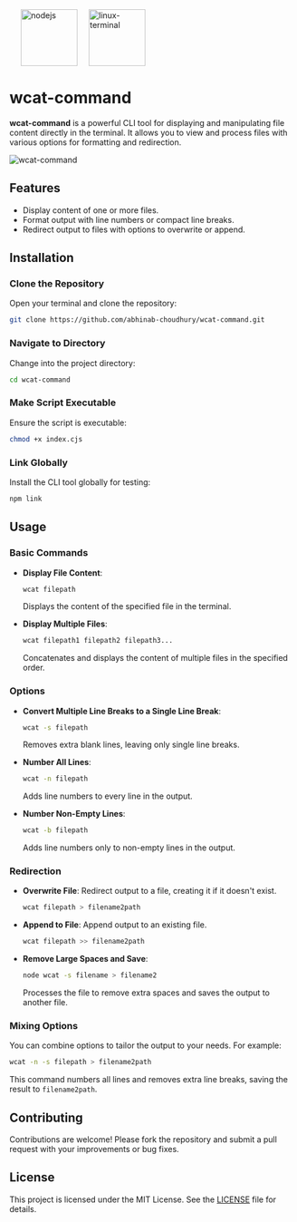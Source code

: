 <div style="display:flex;">
  <img style="margin-left:20px;" width="100" height="100" src="https://img.icons8.com/fluency/48/node-js.png" alt="nodejs"/>
  <img style="margin-left:20px;"  width="100" height="100" src="https://img.icons8.com/fluency/100/linux-terminal.png" alt="linux-terminal"/>
</div>

# wcat-command

**wcat-command** is a powerful CLI tool for displaying and manipulating file content directly in the terminal. It allows you to view and process files with various options for formatting and redirection.

![wcat-command](https://github.com/user-attachments/assets/21fa5605-80ba-4b91-a565-25ebf234e0cf)

## Features

- Display content of one or more files.
- Format output with line numbers or compact line breaks.
- Redirect output to files with options to overwrite or append.

## Installation

### Clone the Repository

Open your terminal and clone the repository:

```bash
git clone https://github.com/abhinab-choudhury/wcat-command.git
```

### Navigate to Directory

Change into the project directory:

```bash
cd wcat-command
```

### Make Script Executable

Ensure the script is executable:

```bash
chmod +x index.cjs
```

### Link Globally

Install the CLI tool globally for testing:

```bash
npm link
```

## Usage

### Basic Commands

- **Display File Content**:

  ```bash
  wcat filepath
  ```

  Displays the content of the specified file in the terminal.

- **Display Multiple Files**:

  ```bash
  wcat filepath1 filepath2 filepath3...
  ```

  Concatenates and displays the content of multiple files in the specified order.

### Options

- **Convert Multiple Line Breaks to a Single Line Break**:

  ```bash
  wcat -s filepath
  ```

  Removes extra blank lines, leaving only single line breaks.

- **Number All Lines**:

  ```bash
  wcat -n filepath
  ```

  Adds line numbers to every line in the output.

- **Number Non-Empty Lines**:

  ```bash
  wcat -b filepath
  ```

  Adds line numbers only to non-empty lines in the output.

### Redirection

- **Overwrite File**: Redirect output to a file, creating it if it doesn't exist.

  ```bash
  wcat filepath > filename2path
  ```

- **Append to File**: Append output to an existing file.

  ```bash
  wcat filepath >> filename2path
  ```

- **Remove Large Spaces and Save**:

  ```bash
  node wcat -s filename > filename2
  ```

  Processes the file to remove extra spaces and saves the output to another file.

### Mixing Options

You can combine options to tailor the output to your needs. For example:

```bash
wcat -n -s filepath > filename2path
```

This command numbers all lines and removes extra line breaks, saving the result to `filename2path`.

## Contributing

Contributions are welcome! Please fork the repository and submit a pull request with your improvements or bug fixes.

## License

This project is licensed under the MIT License. See the [LICENSE](LICENSE) file for details.
